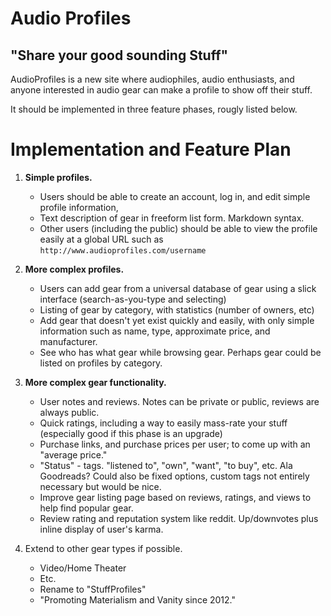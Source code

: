 Audio Profiles
==============
"Share your good sounding Stuff"
--------------------------------

AudioProfiles is a new site where audiophiles, audio enthusiasts, and anyone interested in audio gear can make a profile to show off their stuff.

It should be implemented in three feature phases, rougly listed below.

Implementation and Feature Plan
===============================

1. **Simple profiles.**
	- Users should be able to create an account, log in, and edit simple profile information, 
	- Text description of gear in freeform list form. Markdown syntax. 
	- Other users (including the public) should be able to view the profile easily at a global URL such as `http://www.audioprofiles.com/username`

2. **More complex profiles.**
	- Users can add gear from a universal database of gear using a slick interface (search-as-you-type and selecting)
	- Listing of gear by category, with statistics (number of owners, etc)
	- Add gear that doesn't yet exist quickly and easily, with only simple information such as name, type, approximate price, and manufacturer.
	- See who has what gear while browsing gear. Perhaps gear could be listed on profiles by category.

3. **More complex gear functionality.**
	- User notes and reviews. Notes can be private or public, reviews are always public.
	- Quick ratings, including a way to easily mass-rate your stuff (especially good if this phase is an upgrade)
	- Purchase links, and purchase prices per user; to come up with an "average price."
	- "Status" - tags. "listened to", "own", "want", "to buy", etc. Ala Goodreads? Could also be fixed options, custom tags not entirely necessary but would be nice.
	- Improve gear listing page based on reviews, ratings, and views to help find popular gear.
	- Review rating and reputation system like reddit. Up/downvotes plus inline display of user's karma.

4. Extend to other gear types if possible.
	- Video/Home Theater
	- Etc.
	- Rename to "StuffProfiles"
	- "Promoting Materialism and Vanity since 2012."